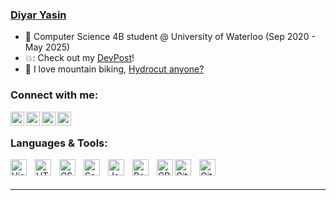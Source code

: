 ### [Diyar Yasin][website] 

- :book: Computer Science 4B student @ University of Waterloo (Sep 2020 - May 2025)
- 💥: Check out my [DevPost](https://devpost.com/Diyar-Yasin?ref_content=user-portfolio&ref_feature=portfolio&ref_medium=global-nav)!
- :mountain_bicyclist: I love mountain biking, [Hydrocut anyone?](https://www.thehydrocut.ca/)

### Connect with me:

[<img align="left" alt="LinkedIn" width="22px" src="https://cdn.jsdelivr.net/gh/devicons/devicon/icons/linkedin/linkedin-original.svg"/>][linkedin]
[<img align="left" alt="Youtube" width="22px" src="https://www.vectorlogo.zone/logos/youtube/youtube-icon.svg"/>][youtube]
[<img align="left" alt="Twitch" width="22px" src="https://www.vectorlogo.zone/logos/twitch/twitch-tile.svg"/>][twitch]
[<img align="left" alt="Twitter" width="22px" src="https://cdn.jsdelivr.net/gh/devicons/devicon/icons/twitter/twitter-original.svg" />][twitter]

<br />

### Languages & Tools:

<img align="left" alt="Visual Studio Code" width="26px" src="https://cdn.jsdelivr.net/gh/devicons/devicon/icons/vscode/vscode-original.svg" style="padding-right:10px;" />
<img align="left" alt="HTML5" width="26px" src="https://cdn.jsdelivr.net/gh/devicons/devicon/icons/html5/html5-original.svg" style="padding-right:10px;" />
<img align="left" alt="CSS3" width="26px" src="https://cdn.jsdelivr.net/gh/devicons/devicon/icons/css3/css3-original.svg" style="padding-right:10px;" />
<img align="left" alt="Sass" width="26px" src="https://cdn.jsdelivr.net/gh/devicons/devicon/icons/sass/sass-original.svg" style="padding-right:10px;" />
<img align="left" alt="JavaScript" width="26px" src="https://cdn.jsdelivr.net/gh/devicons/devicon/icons/javascript/javascript-original.svg" style="padding-right:10px;" />
<img align="left" alt="React" width="26px" src="https://cdn.jsdelivr.net/gh/devicons/devicon/icons/react/react-original.svg" style="padding-right:10px;" />
<img align="left" alt="CPlusPlus" width="26px" src="https://cdn.jsdelivr.net/gh/devicons/devicon/icons/cplusplus/cplusplus-original.svg" />
<img align="left" alt="Git" width="26px" src="https://cdn.jsdelivr.net/gh/devicons/devicon/icons/git/git-original.svg" style="padding-right:10px;" />
<img align="left" alt="GitHub" width="26px" src="https://user-images.githubusercontent.com/3369400/139447912-e0f43f33-6d9f-45f8-be46-2df5bbc91289.png" style="padding-right:10px;" />

<br />
<br />

---

[website]: https://diyar-yasin.github.io/
[linkedin]: https://www.linkedin.com/in/diyar-yasin/
[youtube]: https://www.youtube.com/channel/UCAXJCoRMfEg0uE_Pi9ni8Kg
[twitch]: https://www.twitch.tv/commondiyar
[twitter]: https://twitter.com/Diyar14424117

